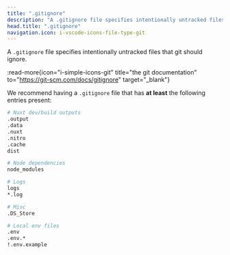 ```yaml
---
title: ".gitignore"
description: "A .gitignore file specifies intentionally untracked files that git should ignore."
head.title: ".gitignore"
navigation.icon: i-vscode-icons-file-type-git
---
```


A `.gitignore` file specifies intentionally untracked files that git should ignore.

:read-more{icon="i-simple-icons-git" title="the git documentation" to="https://git-scm.com/docs/gitignore" target="_blank"}

We recommend having a `.gitignore` file that has **at least** the following entries present:

```bash [.gitignore]
# Nuxt dev/build outputs
.output
.data
.nuxt
.nitro
.cache
dist

# Node dependencies
node_modules

# Logs
logs
*.log

# Misc
.DS_Store

# Local env files
.env
.env.*
!.env.example
```
